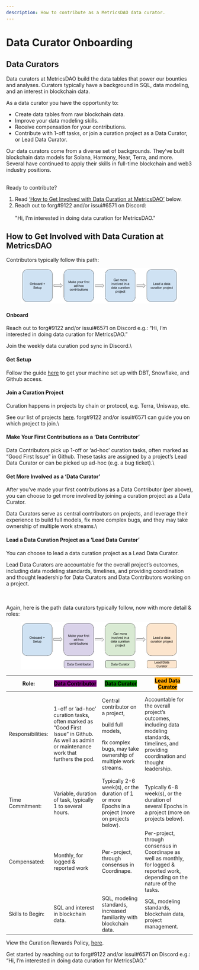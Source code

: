 ```yaml
---
description: How to contribute as a MetricsDAO data curator.
---
```


# Data Curator Onboarding

## Data Curators

Data curators at MetricsDAO build the data tables that power our bounties and analyses. Curators typically have a background in SQL, data modeling, and an interest in blockchain data.

As a data curator you have the opportunity to:

* Create data tables from raw blockchain data.
* Improve your data modeling skills.
* Receive compensation for your contributions.
* Contribute with 1-off tasks, or join a curation project as a Data Curator, or Lead Data Curator.

Our data curators come from a diverse set of backgrounds. They’ve built blockchain data models for Solana, Harmony, Near, Terra, and more. Several have continued to apply their skills in full-time blockchain and web3 industry positions.

\
Ready to contribute? &#x20;

1. Read [‘How to Get Involved with Data Curation at MetricsDAO’](./#how-to-get-involved-with-data-curation-at-metricsdao) below.
2. Reach out to forg#9122 and/or issui#6571 on Discord:\
   \
   "Hi, I’m interested in doing data curation for MetricsDAO."



## How to Get Involved with Data Curation at MetricsDAO

Contributors typically follow this path:

<figure><img src="../../.gitbook/assets/image (5).png" alt=""><figcaption></figcaption></figure>

#### Onboard <a href="#docs-internal-guid-e77220a2-7fff-15ab-adf9-74347f86a854" id="docs-internal-guid-e77220a2-7fff-15ab-adf9-74347f86a854"></a>

Reach out to forg#9122 and/or issui#6571 on Discord e.g.: “Hi, I’m interested in doing data curation for MetricsDAO.”

Join the weekly data curation pod sync in Discord.\


#### Get Setup

Follow the guide [here](dev-environment-setup.md) to get your machine set up with DBT, Snowflake, and Github access.



#### Join a Curation Project

Curation happens in projects by chain or protocol, e.g. Terra, Uniswap, etc.

See our list of projects [here](../data-curation/). forg#9122 and/or issui#6571 can guide you on which project to join.\


#### Make Your First Contributions as a ‘Data Contributor’

Data Contributors pick up 1-off or ‘ad-hoc’ curation tasks, often marked as “Good First Issue” in Github. These tasks are assigned by a project’s Lead Data Curator or can be picked up ad-hoc (e.g. a bug ticket).\


#### Get More Involved as a ‘Data Curator’

After you’ve made your first contributions as a Data Contributor (per above), you can choose to get more involved by joining a curation project as a Data Curator.

Data Curators serve as central contributors on projects, and leverage their experience to build full models, fix more complex bugs, and they may take ownership of multiple work streams.\


#### Lead a Data Curation Project as a ‘Lead Data Curator’

You can choose to lead a data curation project as a Lead Data Curator.

Lead Data Curators are accountable for the overall project’s outcomes, including data modeling standards, timelines, and providing coordination and thought leadership for Data Curators and Data Contributors working on a project.

\
\
Again, here is the path data curators typically follow, now with more detail & roles:

<figure><img src="../../.gitbook/assets/image.png" alt=""><figcaption></figcaption></figure>



| Role:             | <mark style="background-color:purple;">Data Contributor</mark>                                                                              | <mark style="background-color:green;">Data Curator</mark>                                                                              | <mark style="background-color:orange;">Lead Data Curator</mark>                                                                                  |
| ----------------- | ------------------------------------------------------------------------------------------------------------------------------------------- | -------------------------------------------------------------------------------------------------------------------------------------- | ------------------------------------------------------------------------------------------------------------------------------------------------ |
| Responsibilities: | 1-off or ‘ad-hoc’ curation tasks, often marked as “Good First Issue” in Github. As well as admin or maintenance work that furthers the pod. | <p>Central contributor on a project,</p><p>build full models,</p><p>fix complex bugs, may take ownership of multiple work streams.</p> | Accountable for the overall project’s outcomes, including data modeling standards, timelines, and providing coordination and thought leadership. |
| Time Commitment:  | Variable, duration of task, typically 1 to several hours.                                                                                   | Typically 2-6 week(s), or the duration of 1 or more Epochs in a project (more on projects below).                                      | Typically 6-8 week(s), or the duration of several Epochs in a project (more on projects below).                                                  |
| Compensated:      | Monthly, for logged & reported work                                                                                                         | Per-project, through consensus in Coordinape.                                                                                          | Per-project, through consensus in Coordinape as well as monthly, for logged & reported work, depending on the nature of the tasks.               |
| Skills to Begin:  | SQL and interest in blockchain data.                                                                                                        | SQL, modeling standards, increased familiarity with blockchain data.                                                                   | SQL, modeling standards, blockchain data, project management.                                                                                    |

View the Curation Rewards Policy, [here](https://docs.google.com/document/d/1wT8Buik42mmAXZL8d2131sQlaoS3XxHM9PucRZ-ydgA/edit?usp=sharing).

Get started by reaching out to forg#9122 and/or issui#6571 on Discord e.g.: “Hi, I’m interested in doing data curation for MetricsDAO.”
